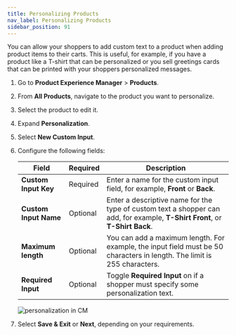```yaml
---
title: Personalizing Products
nav_label: Personalizing Products
sidebar_position: 91
---
```


You can allow your shoppers to add custom text to a product when adding product items to their carts. This is useful, for example, if you have a product like a T-shirt that can be personalized or you sell greetings cards that can be printed with your shoppers personalized messages.

1. Go to **Product Experience Manager** > **Products**.
2. From **All Products**, navigate to the product you want to personalize.
3. Select the product to edit it.
4. Expand **Personalization**.
5. Select **New Custom Input**.
6. Configure the following fields:

   | Field            | Required  | Description                                                                                                                  |
   |------------------|-----------|------------------------------------------------------------------------------------------------------------------------------|
   | **Custom Input Key** | Required  | Enter a name for the custom input field, for example,  **Front** or **Back**.                                                |
   | **Custom Input Name** | Optional | Enter a descriptive name for the type of custom text a shopper can add, for example, **T-Shirt Front**, or **T-Shirt Back**. |
   | **Maximum length**   | Optional | You can add a maximum length. For example, the input field must be  50 characters in length. The limit is 255 characters.    |
   | **Required Input**   | Optional | Toggle **Required Input** on if a shopper must specify some personalization text.   |

    ![personalization in CM](/assets/personalized-cm.png)

7. Select **Save & Exit** or **Next**, depending on your requirements.
